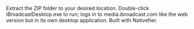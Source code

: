 Extract the ZIP folder to your desired location. Double-click iBroadcastDesktop.exe to run; logs in to media.ibroadcast.com like the web version but in its own desktop application. Built with Nativefier.
